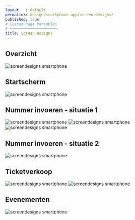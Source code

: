 ```yaml
---
layout   : default
permalink: design/smartphone-app/screen-designs/
published: true
# Custom Page Variables
# ─────────────────────
title: Screen Designs
---
```

Overzicht
---------

<img src="../../../images/screendesigns_smartphone_overview.png" alt="screendesigns smartphone" class="image_screendesigns_smartphone">


Startscherm
-----------

<img src="../../../images/screendesigns_smartphone1.png" alt="screendesigns smartphone" class="image_screendesigns_smartphone">


Nummer invoeren - situatie 1
----------------------------

<img src="../../../images/screendesigns_smartphone2.png" alt="screendesigns smartphone" class="image_screendesigns_smartphone_nomarginbottom">
<img src="../../../images/screendesigns_smartphone3.png" alt="screendesigns smartphone" class="image_screendesigns_smartphone_nomarginbottom">
<img src="../../../images/screendesigns_smartphone4.png" alt="screendesigns smartphone" class="image_screendesigns_smartphone_nomarginbottom">


Nummer invoeren - situatie 2
----------------------------

<img src="../../../images/screendesigns_smartphone5.png" alt="screendesigns smartphone" class="image_screendesigns_smartphone">


Ticketverkoop
-------------

<img src="../../../images/screendesigns_smartphone6.png" alt="screendesigns smartphone" class="image_screendesigns_smartphone">
<img src="../../../images/screendesigns_smartphone7.png" alt="screendesigns smartphone" class="image_screendesigns_smartphone">

Evenementen
-----------

<img src="../../../images/screendesigns_smartphone8.png" alt="screendesigns smartphone" class="image_screendesigns_smartphone">

